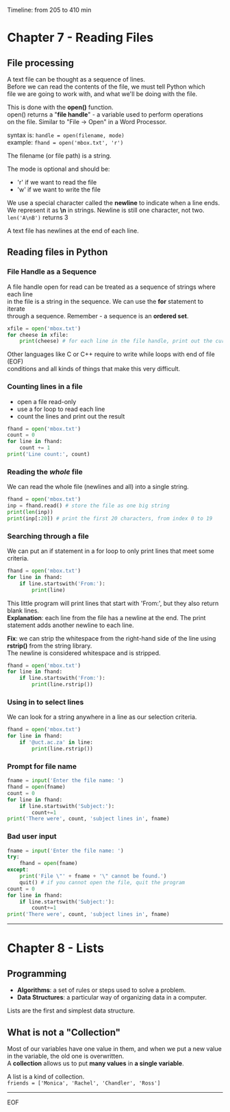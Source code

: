 Timeline: from 205 to 410 min

# Chapter 7 - Reading Files

## File processing

A text file can be thought as a sequence of lines.  
Before we can read the contents of the file, we must tell Python which  
file we are going to work with, and what we'll be doing with the file.  
  
This is done with the **open()** function.  
open() returns a "**file handle**" - a variable used to perform operations  
on the file. Similar to "File -> Open" in a Word Processor.  
  
syntax is: `handle = open(filename, mode)`  
example: `fhand = open('mbox.txt', 'r')`  

The filename (or file path) is a string.  

The mode is optional and should be:
- 'r' if we want to read the file 
- 'w' if we want to write the file
  
We use a special character called the **newline** to indicate when a line ends.  
We represent it as **\n** in strings. Newline is still one character, not two.
`len('A\nB')` returns 3  
  
A text file has newlines at the end of each line.  

## Reading files in Python

### File Handle as a Sequence

A file handle open for read can be treated as a sequence of strings where each line  
in the file is a string in the sequence. We can use the **for** statement to iterate  
through a sequence. Remember - a sequence is an **ordered set**.

```py
xfile = open('mbox.txt')
for cheese in xfile:
    print(cheese) # for each line in the file handle, print out the current line 
```

Other languages like C or C++ require to write while loops with end of file (EOF)  
conditions and all kinds of things that make this very difficult.
  
### Counting lines in a file

- open a file read-only
- use a for loop to read each line
- count the lines and print out the result

```py
fhand = open('mbox.txt')
count = 0
for line in fhand:
    count += 1
print('Line count:', count)
```

### Reading the *whole* file

We can read the whole file (newlines and all) into a single string.
```py
fhand = open('mbox.txt')
inp = fhand.read() # store the file as one big string
print(len(inp))
print(inp[:20]) # print the first 20 characters, from index 0 to 19
```

### Searching through a file

We can put an if statement in a for loop to only print lines that meet some criteria.
```py
fhand = open('mbox.txt')
for line in fhand:
    if line.startswith('From:'):
        print(line)
```
This little program will print lines that start with 'From:', but they also return blank lines.  
**Explanation**: each line from the file has a newline at the end. The print statement adds another newline to each line.  
  
**Fix**: we can strip the whitespace from the right-hand side of the line using **rstrip()** from the string library.  
The newline is considered whitespace and is stripped.
```py
fhand = open('mbox.txt')
for line in fhand:
    if line.startswith('From:'):
        print(line.rstrip())
```

### Using **in** to select lines 

We can look for a string anywhere in a line as our selection criteria.
```py
fhand = open('mbox.txt')
for line in fhand:
    if '@uct.ac.za' in line:
        print(line.rstrip())
```

### Prompt for file name

```py
fname = input('Enter the file name: ')
fhand = open(fname)
count = 0
for line in fhand:
    if line.startswith('Subject:'):
        count+=1
print('There were', count, 'subject lines in', fname)
```

### Bad user input

```py
fname = input('Enter the file name: ')
try:
    fhand = open(fname)
except:
    print('File \"' + fname + '\" cannot be found.')
    quit() # if you cannot open the file, quit the program
count = 0
for line in fhand:
    if line.startswith('Subject:'):
        count+=1
print('There were', count, 'subject lines in', fname)
```

---

# Chapter 8 - Lists

## Programming

- **Algorithms**: a set of rules or steps used to solve a problem.  
- **Data Structures**: a particular way of organizing data in a computer.  
  
Lists are the first and simplest data structure.

## What is not a "Collection"

Most of our variables have one value in them, and when we put a new value in the variable, the old one is overwritten.  
A **collection** allows us to put **many values** in **a single variable**.  

A list is a kind of collection.  
`friends = ['Monica', 'Rachel', 'Chandler', 'Ross']`



---
EOF